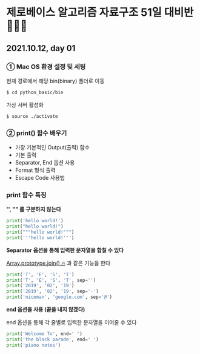 # 제로베이스 알고리즘 자료구조 51일 대비반 👨🏻‍💻

## 2021.10.12, day 01

### ① Mac OS 환경 설정 및 세팅

현재 경로에서 해당 bin(binary) 폴더로 이동

```bash
$ cd python_basic/bin
```

가상 서버 활성화

```bash
$ source ./activate
```

### ② print() 함수 배우기

- 가장 기본적인 Output(출력) 함수
- 기본 출력
- Separator, End 옵션 사용
- Format 형식 출력
- Escape Code 사용법

### print 함수 특징

**'', "" 를 구분하지 않는다**

```python
print('hello world!')
print("hello world!")
print("""hello world!""")
print('''hello world!''')
```

**Separator 옵션을 통해 입력한 문자열을 합칠 수 있다**

[Array.prototype.join() 🔥](https://developer.mozilla.org/ko/docs/Web/JavaScript/Reference/Global_Objects/Array/join) 과 같은 기능을 한다

```python
print('T', 'E', 'S', 'T')
print('T', 'E', 'S', 'T', sep='')
print('2019', '02', '19')
print('2019', '02', '19', sep='-')
print('niceman', 'google.com', sep='@')
```

**end 옵션을 사용 (끝을 내지 않겠다)**

end 옵션을 통해 각 줄별로 입력한 문자열을 이어줄 수 있다

```python
print('Welcome To', end=' ')
print('the black parade', end=' ')
print('piano notes')
```
